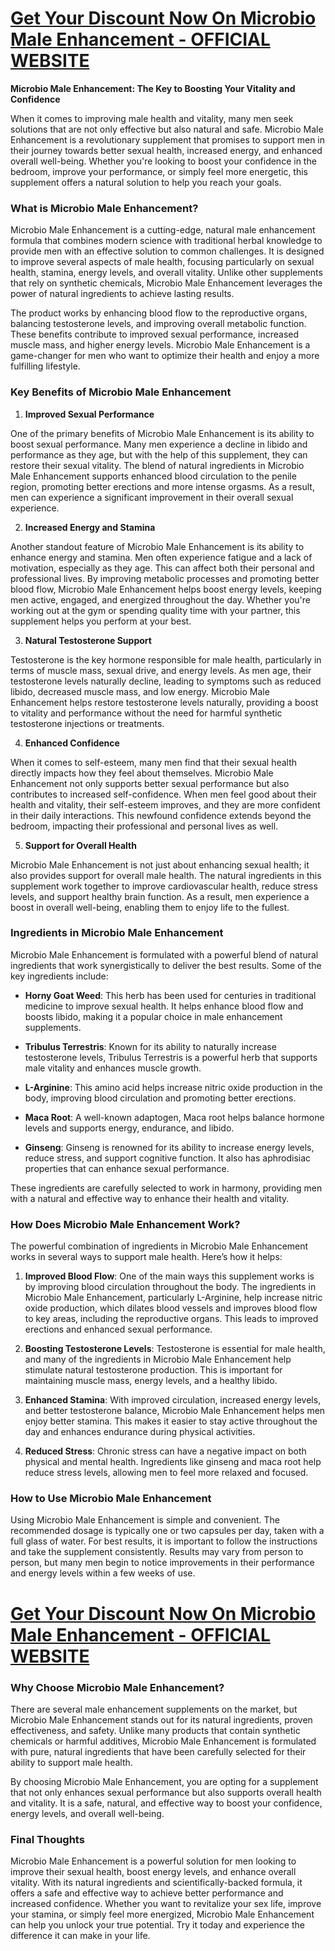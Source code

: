 <h1><a href="https://getdeals24x7.com/order-microbiome"><strong>Get Your Discount Now On&nbsp;<span data-sheets-root="1">Microbio Male Enhancement</span> - OFFICIAL WEBSITE<br /></strong></a></h1>
<p><strong>Microbio Male Enhancement: The Key to Boosting Your Vitality and Confidence</strong></p>
<p>When it comes to improving male health and vitality, many men seek solutions that are not only effective but also natural and safe. Microbio Male Enhancement is a revolutionary supplement that promises to support men in their journey towards better sexual health, increased energy, and enhanced overall well-being. Whether you're looking to boost your confidence in the bedroom, improve your performance, or simply feel more energetic, this supplement offers a natural solution to help you reach your goals.</p>
<h3>What is Microbio Male Enhancement?</h3>
<p>Microbio Male Enhancement is a cutting-edge, natural male enhancement formula that combines modern science with traditional herbal knowledge to provide men with an effective solution to common challenges. It is designed to improve several aspects of male health, focusing particularly on sexual health, stamina, energy levels, and overall vitality. Unlike other supplements that rely on synthetic chemicals, Microbio Male Enhancement leverages the power of natural ingredients to achieve lasting results.</p>
<p>The product works by enhancing blood flow to the reproductive organs, balancing testosterone levels, and improving overall metabolic function. These benefits contribute to improved sexual performance, increased muscle mass, and higher energy levels. Microbio Male Enhancement is a game-changer for men who want to optimize their health and enjoy a more fulfilling lifestyle.</p>
<h3>Key Benefits of Microbio Male Enhancement</h3>
<ol>
<li><strong>Improved Sexual Performance</strong></li>
</ol>
<p>One of the primary benefits of Microbio Male Enhancement is its ability to boost sexual performance. Many men experience a decline in libido and performance as they age, but with the help of this supplement, they can restore their sexual vitality. The blend of natural ingredients in Microbio Male Enhancement supports enhanced blood circulation to the penile region, promoting better erections and more intense orgasms. As a result, men can experience a significant improvement in their overall sexual experience.</p>
<ol start="2">
<li><strong>Increased Energy and Stamina</strong></li>
</ol>
<p>Another standout feature of Microbio Male Enhancement is its ability to enhance energy and stamina. Men often experience fatigue and a lack of motivation, especially as they age. This can affect both their personal and professional lives. By improving metabolic processes and promoting better blood flow, Microbio Male Enhancement helps boost energy levels, keeping men active, engaged, and energized throughout the day. Whether you're working out at the gym or spending quality time with your partner, this supplement helps you perform at your best.</p>
<ol start="3">
<li><strong>Natural Testosterone Support</strong></li>
</ol>
<p>Testosterone is the key hormone responsible for male health, particularly in terms of muscle mass, sexual drive, and energy levels. As men age, their testosterone levels naturally decline, leading to symptoms such as reduced libido, decreased muscle mass, and low energy. Microbio Male Enhancement helps restore testosterone levels naturally, providing a boost to vitality and performance without the need for harmful synthetic testosterone injections or treatments.</p>
<ol start="4">
<li><strong>Enhanced Confidence</strong></li>
</ol>
<p>When it comes to self-esteem, many men find that their sexual health directly impacts how they feel about themselves. Microbio Male Enhancement not only supports better sexual performance but also contributes to increased self-confidence. When men feel good about their health and vitality, their self-esteem improves, and they are more confident in their daily interactions. This newfound confidence extends beyond the bedroom, impacting their professional and personal lives as well.</p>
<ol start="5">
<li><strong>Support for Overall Health</strong></li>
</ol>
<p>Microbio Male Enhancement is not just about enhancing sexual health; it also provides support for overall male health. The natural ingredients in this supplement work together to improve cardiovascular health, reduce stress levels, and support healthy brain function. As a result, men experience a boost in overall well-being, enabling them to enjoy life to the fullest.</p>
<h3>Ingredients in Microbio Male Enhancement</h3>
<p>Microbio Male Enhancement is formulated with a powerful blend of natural ingredients that work synergistically to deliver the best results. Some of the key ingredients include:</p>
<ul>
<li>
<p><strong>Horny Goat Weed</strong>: This herb has been used for centuries in traditional medicine to improve sexual health. It helps enhance blood flow and boosts libido, making it a popular choice in male enhancement supplements.</p>
</li>
<li>
<p><strong>Tribulus Terrestris</strong>: Known for its ability to naturally increase testosterone levels, Tribulus Terrestris is a powerful herb that supports male vitality and enhances muscle growth.</p>
</li>
<li>
<p><strong>L-Arginine</strong>: This amino acid helps increase nitric oxide production in the body, improving blood circulation and promoting better erections.</p>
</li>
<li>
<p><strong>Maca Root</strong>: A well-known adaptogen, Maca root helps balance hormone levels and supports energy, endurance, and libido.</p>
</li>
<li>
<p><strong>Ginseng</strong>: Ginseng is renowned for its ability to increase energy levels, reduce stress, and support cognitive function. It also has aphrodisiac properties that can enhance sexual performance.</p>
</li>
</ul>
<p>These ingredients are carefully selected to work in harmony, providing men with a natural and effective way to enhance their health and vitality.</p>
<h3>How Does Microbio Male Enhancement Work?</h3>
<p>The powerful combination of ingredients in Microbio Male Enhancement works in several ways to support male health. Here&rsquo;s how it helps:</p>
<ol>
<li>
<p><strong>Improved Blood Flow</strong>: One of the main ways this supplement works is by improving blood circulation throughout the body. The ingredients in Microbio Male Enhancement, particularly L-Arginine, help increase nitric oxide production, which dilates blood vessels and improves blood flow to key areas, including the reproductive organs. This leads to improved erections and enhanced sexual performance.</p>
</li>
<li>
<p><strong>Boosting Testosterone Levels</strong>: Testosterone is essential for male health, and many of the ingredients in Microbio Male Enhancement help stimulate natural testosterone production. This is important for maintaining muscle mass, energy levels, and a healthy libido.</p>
</li>
<li>
<p><strong>Enhanced Stamina</strong>: With improved circulation, increased energy levels, and better testosterone balance, Microbio Male Enhancement helps men enjoy better stamina. This makes it easier to stay active throughout the day and enhances endurance during physical activities.</p>
</li>
<li>
<p><strong>Reduced Stress</strong>: Chronic stress can have a negative impact on both physical and mental health. Ingredients like ginseng and maca root help reduce stress levels, allowing men to feel more relaxed and focused.</p>
</li>
</ol>
<h3>How to Use Microbio Male Enhancement</h3>
<p>Using Microbio Male Enhancement is simple and convenient. The recommended dosage is typically one or two capsules per day, taken with a full glass of water. For best results, it is important to follow the instructions and take the supplement consistently. Results may vary from person to person, but many men begin to notice improvements in their performance and energy levels within a few weeks of use.</p>
<h1><a href="https://getdeals24x7.com/order-microbiome"><strong>Get Your Discount Now On&nbsp;<span data-sheets-root="1">Microbio Male Enhancement</span>&nbsp;- OFFICIAL WEBSITE</strong></a></h1>
<h3>Why Choose Microbio Male Enhancement?</h3>
<p>There are several male enhancement supplements on the market, but Microbio Male Enhancement stands out for its natural ingredients, proven effectiveness, and safety. Unlike many products that contain synthetic chemicals or harmful additives, Microbio Male Enhancement is formulated with pure, natural ingredients that have been carefully selected for their ability to support male health.</p>
<p>By choosing Microbio Male Enhancement, you are opting for a supplement that not only enhances sexual performance but also supports overall health and vitality. It is a safe, natural, and effective way to boost your confidence, energy levels, and overall well-being.</p>
<h3>Final Thoughts</h3>
<p>Microbio Male Enhancement is a powerful solution for men looking to improve their sexual health, boost energy levels, and enhance overall vitality. With its natural ingredients and scientifically-backed formula, it offers a safe and effective way to achieve better performance and increased confidence. Whether you want to revitalize your sex life, improve your stamina, or simply feel more energized, Microbio Male Enhancement can help you unlock your true potential. Try it today and experience the difference it can make in your life.</p>
